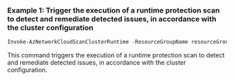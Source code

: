 ### Example 1: Trigger the execution of a runtime protection scan to detect and remediate detected issues, in accordance with the cluster configuration
```powershell
Invoke-AzNetworkCloudScanClusterRuntime -ResourceGroupName resourceGroupName -ClusterName clusterName -SubscriptionId subscriptionId -ScanActivity "Scan"  
```

This command triggers the execution of a runtime protection scan to detect and remediate detected issues, in accordance with the cluster configuration.